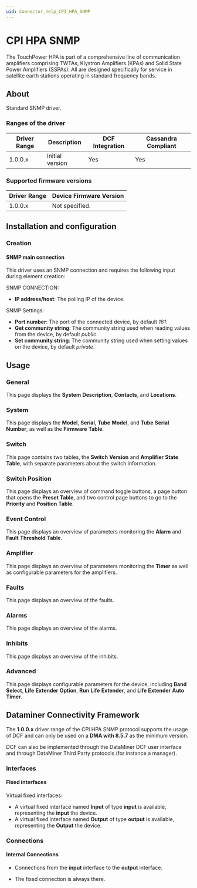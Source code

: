 ```yaml
---
uid: Connector_help_CPI_HPA_SNMP
---
```


# CPI HPA SNMP

The TouchPower HPA is part of a comprehensive line of communication amplifiers comprising TWTAs, Klystron Amplifiers (KPAs) and Solid State Power Amplifiers (SSPAs). All are designed specifically for service in satellite earth stations operating in standard frequency bands.

## About

Standard SNMP driver.

### Ranges of the driver

| **Driver Range** | **Description** | **DCF Integration** | **Cassandra Compliant** |
|------------------|-----------------|---------------------|-------------------------|
| 1.0.0.x          | Initial version | Yes                 | Yes                     |

### Supported firmware versions

| **Driver Range** | **Device Firmware Version** |
|------------------|-----------------------------|
| 1.0.0.x          | Not specified.              |

## Installation and configuration

### Creation

#### SNMP main connection

This driver uses an SNMP connection and requires the following input during element creation:

SNMP CONNECTION:

- **IP address/host**: The polling IP of the device.

SNMP Settings:

- **Port number**: The port of the connected device, by default *161*.
- **Get community string**: The community string used when reading values from the device, by default *public*.
- **Set community string**: The community string used when setting values on the device, by default *private*.

## Usage

### General

This page displays the **System** **Description**, **Contacts**, and **Locations**.

### System

This page displays the **Model**, **Serial**, **Tube** **Model**, and **Tube** **Serial** **Number**, as well as the **Firmware** **Table**.

### Switch

This page contains two tables, the **Switch** **Version** and **Amplifier** **State** **Table**, with separate parameters about the switch information.

### Switch Position

This page displays an overview of command toggle buttons, a page button that opens the **Preset Table**, and two control page buttons to go to the **Priority** and **Position** **Table**.

### Event Control

This page displays an overview of parameters monitoring the **Alarm** and **Fault** **Threshold** **Table**.

### Amplifier

This page displays an overview of parameters monitoring the **Timer** as well as configurable parameters for the amplifiers.

### Faults

This page displays an overview of the faults.

### Alarms

This page displays an overview of the alarms.

### Inhibits

This page displays an overview of the inhibits.

### Advanced

This page displays configurable parameters for the device, including **Band** **Select**, **Life** **Extender** **Option**, **Run** **Life** **Extender**, and **Life** **Extender** **Auto** **Timer**.

## Dataminer Connectivity Framework

The **1.0.0.x** driver range of the CPI HPA SNMP protocol supports the usage of DCF and can only be used on a **DMA with 8.5.7** as the minimum version.

DCF can also be implemented through the DataMiner DCF user interface and through DataMiner Third Party protocols (for instance a manager).

### Interfaces

#### Fixed interfaces

Virtual fixed interfaces:

- A virtual fixed interface named **Input** of type **input** is available, representing the **input** the device.
- A virtual fixed interface named **Output** of type **output** is available, representing the **Output** the device.

### Connections

#### Internal Connections

- Connections from the **input** interface to the **output** interface.

- The fixed connection is always there.
